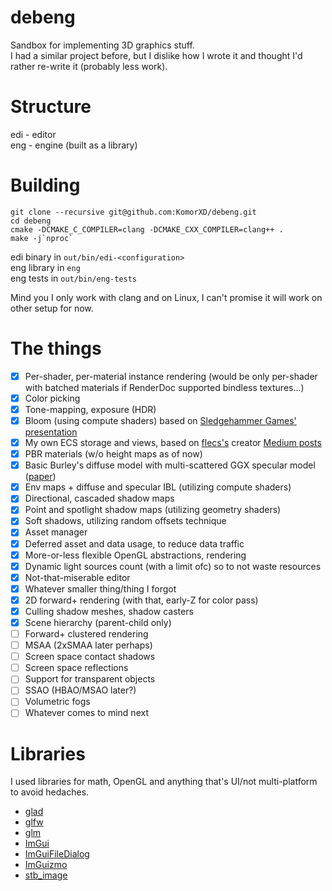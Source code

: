 # debeng
Sandbox for implementing 3D graphics stuff.  
I had a similar project before, but I dislike how I wrote it and thought I'd
rather re-write it (probably less work).

# Structure
edi - editor  
eng - engine (built as a library)  

# Building
```
git clone --recursive git@github.com:KomorXD/debeng.git
cd debeng
cmake -DCMAKE_C_COMPILER=clang -DCMAKE_CXX_COMPILER=clang++ .
make -j`nproc`
```

edi binary in `out/bin/edi-<configuration>`  
eng library in `eng`  
eng tests in `out/bin/eng-tests`  

Mind you I only work with clang and on Linux, I can't promise it will work on other setup for now.

# The things
 - [x] Per-shader, per-material instance rendering (would be only per-shader with batched materials if RenderDoc supported bindless textures...)
 - [x] Color picking
 - [x] Tone-mapping, exposure (HDR)
 - [x] Bloom (using compute shaders) based on [Sledgehammer Games' presentation](https://www.iryoku.com/next-generation-post-processing-in-call-of-duty-advanced-warfare/)
 - [x] My own ECS storage and views, based on [flecs's](https://github.com/SanderMertens/flecs) creator [Medium posts](https://ajmmertens.medium.com/building-an-ecs-1-where-are-my-entities-and-components-63d07c7da742)
 - [x] PBR materials (w/o height maps as of now)
 - [x] Basic Burley's diffuse model with multi-scattered GGX specular model ([paper](https://media.disneyanimation.com/uploads/production/publication_asset/48/asset/s2012_pbs_disney_brdf_notes_v3.pdf))
 - [x] Env maps + diffuse and specular IBL (utilizing compute shaders)
 - [x] Directional, cascaded shadow maps
 - [x] Point and spotlight shadow maps (utilizing geometry shaders)
 - [x] Soft shadows, utilizing random offsets technique
 - [x] Asset manager
 - [x] Deferred asset and data usage, to reduce data traffic
 - [x] More-or-less flexible OpenGL abstractions, rendering
 - [x] Dynamic light sources count (with a limit ofc) so to not waste resources
 - [x] Not-that-miserable editor
 - [x] Whatever smaller thing/thing I forgot
 - [x] 2D forward+ rendering (with that, early-Z for color pass)
 - [x] Culling shadow meshes, shadow casters
 - [x] Scene hierarchy (parent-child only)
 - [ ] Forward+ clustered rendering
 - [ ] MSAA (2xSMAA later perhaps)
 - [ ] Screen space contact shadows
 - [ ] Screen space reflections
 - [ ] Support for transparent objects
 - [ ] SSAO (HBAO/MSAO later?)
 - [ ] Volumetric fogs
 - [ ] Whatever comes to mind next

# Libraries
I used libraries for math, OpenGL and anything that's UI/not multi-platform to avoid hedaches.
 - [glad](https://github.com/Dav1dde/glad)
 - [glfw](https://github.com/glfw/glfw)
 - [glm](https://github.com/g-truc/glm)
 - [ImGui](https://github.com/ocornut/imgui)
 - [ImGuiFileDialog](https://github.com/aiekick/ImGuiFileDialog)
 - [ImGuizmo](https://github.com/CedricGuillemet/ImGuizmo)
 - [stb_image](https://github.com/nothings/stb/blob/master/stb_image.h)
